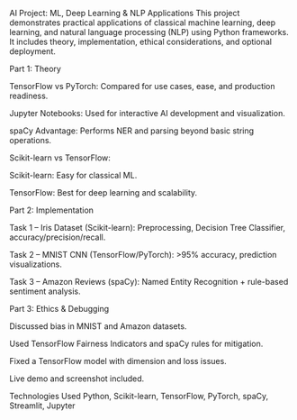 
AI Project: ML, Deep Learning & NLP Applications
This project demonstrates practical applications of classical machine learning, deep learning, and natural language processing (NLP) using Python frameworks. It includes theory, implementation, ethical considerations, and optional deployment.



Part 1: Theory 

TensorFlow vs PyTorch: Compared for use cases, ease, and production readiness.

Jupyter Notebooks: Used for interactive AI development and visualization.

spaCy Advantage: Performs NER and parsing beyond basic string operations.

Scikit-learn vs TensorFlow:

Scikit-learn: Easy for classical ML.

TensorFlow: Best for deep learning and scalability.



Part 2: Implementation 

Task 1 – Iris Dataset (Scikit-learn): Preprocessing, Decision Tree Classifier, accuracy/precision/recall.

Task 2 – MNIST CNN (TensorFlow/PyTorch): >95% accuracy, prediction visualizations.

Task 3 – Amazon Reviews (spaCy): Named Entity Recognition + rule-based sentiment analysis.


Part 3: Ethics & Debugging 

Discussed bias in MNIST and Amazon datasets.

Used TensorFlow Fairness Indicators and spaCy rules for mitigation.

Fixed a TensorFlow model with dimension and loss issues.


Live demo and screenshot included.


Technologies Used
Python, Scikit-learn, TensorFlow, PyTorch, spaCy, Streamlit, Jupyter


